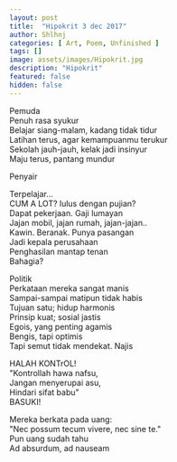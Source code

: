 ```yaml
---
layout: post
title:  "Hipokrit 3 dec 2017"
author: Shlhnj
categories: [ Art, Poem, Unfinished ]
tags: []
image: assets/images/Hipokrit.jpg
description: "Hipokrit"
featured: false
hidden: false
---
```


Pemuda<br>
Penuh rasa syukur<br>
Belajar siang-malam, kadang tidak tidur<br>
Latihan terus, agar kemampuanmu terukur<br>
Sekolah jauh-jauh, kelak jadi insinyur<br>
Maju terus, pantang mundur<br>


Penyair<br>


Terpelajar...<br>
CUM A LOT? lulus dengan pujian?<br>
Dapat pekerjaan. Gaji lumayan<br>
Jajan mobil, jajan rumah, jajan-jajan..<br>
Kawin. Beranak. Punya pasangan<br>
Jadi kepala perusahaan<br>
Penghasilan mantap tenan<br>
Bahagia?<br>


Politik<br>
Perkataan mereka sangat manis<br>
Sampai-sampai matipun tidak habis<br>
Tujuan satu; hidup harmonis<br>
Prinsip kuat; sosial jastis<br>
Egois, yang penting agamis<br>
Bengis, tapi optimis<br>
Tapi semut tidak mendekat. Najis<br>


HALAH KONTrOL!<br>
"Kontrollah hawa nafsu,<br>
Jangan menyerupai asu,<br>
Hindari sifat babu"<br>
BASUKI!<br>


Mereka berkata pada uang:<br>
"Nec possum tecum vivere, nec sine te."<br>
Pun uang sudah tahu<br>
Ad absurdum, ad nauseam<br>
